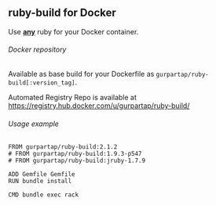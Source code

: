 ## ruby-build for Docker

Use [**any**](https://github.com/sstephenson/ruby-build/tree/master/share/ruby-build) ruby for your Docker container.

###### Docker repository

Available as base build for your Dockerfile as `gurpartap/ruby-build[:version_tag]`.

Automated Registry Repo is available at https://registry.hub.docker.com/u/gurpartap/ruby-build/


###### Usage example

```
FROM gurpartap/ruby-build:2.1.2
# FROM gurpartap/ruby-build:1.9.3-p547
# FROM gurpartap/ruby-build:jruby-1.7.9

ADD Gemfile Gemfile
RUN bundle install

CMD bundle exec rack
```
